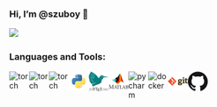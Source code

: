 ### Hi, I’m @szuboy 👋

<img align="middel" src="https://github-readme-stats.vercel.app/api?username=szuboy&show_icons=true&icon_color=805AD5&text_color=718096&bg_color=ffffff&hide_title=true" />  


### Languages and Tools:

<img align="left" alt="torch" title="pytorch" width="36px" src="https://pytorch.org/assets/images/pytorch-logo.png" />
<img align="left" alt="torch" title="pytorch" width="36px" src="https://avatars.githubusercontent.com/u/15658638?s=200&v=4" />
<img align="left" alt="torch" title="pytorch" width="36px" src="https://avatars.githubusercontent.com/u/27804?s=200&v=4" />
<img align="left" alt="python" title="python" width="36px" src="https://raw.githubusercontent.com/github/explore/80688e429a7d4ef2fca1e82350fe8e3517d3494d/topics/python/python.png" />
<img align="left" alt="latex"  title="latex" width="36px" src="https://raw.githubusercontent.com/github/explore/80688e429a7d4ef2fca1e82350fe8e3517d3494d/topics/latex/latex.png" />
<img align="left" alt="matlab"  title="matlab" width="36px" src="https://raw.githubusercontent.com/github/explore/80688e429a7d4ef2fca1e82350fe8e3517d3494d/topics/matlab/matlab.png" />
<img align="left" alt="pycharm"  title="pycharm" width="36px" src="https://upload.wikimedia.org/wikipedia/commons/thumb/1/1d/PyCharm_Icon.svg/768px-PyCharm_Icon.svg.png" />
<img align="left" alt="docker"  title="docker" width="36px" src="https://cdn4.iconfinder.com/data/icons/logos-and-brands/512/97_Docker_logo_logos-512.png" />
<img align="left" alt="Git"  title="Git" width="36px" src="https://raw.githubusercontent.com/github/explore/80688e429a7d4ef2fca1e82350fe8e3517d3494d/topics/git/git.png" />
<img align="left" alt="GitHub"  title="GitHub" width="36px" src="https://raw.githubusercontent.com/github/explore/78df643247d429f6cc873026c0622819ad797942/topics/github/github.png" />

